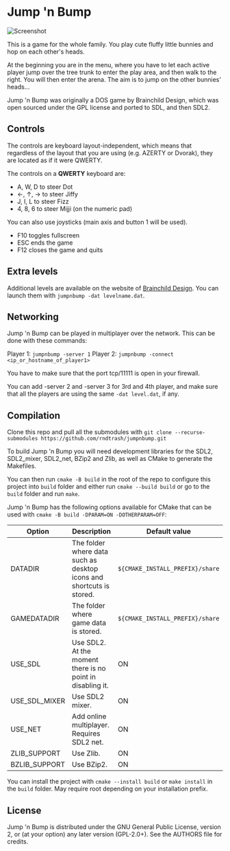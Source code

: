 # Jump 'n Bump

![Screenshot](/dist/screenshot.png "Screenshot")

This is a game for the whole family. You play cute fluffy little bunnies and
hop on each other's heads.

At the beginning you are in the menu, where you have to let each active player
jump over the tree trunk to enter the play area, and then walk to the right.
You will then enter the arena. The aim is to jump on the other bunnies' heads…

Jump 'n Bump was originally a DOS game by Brainchild Design, which was open
sourced under the GPL license and ported to SDL, and then SDL2.

## Controls

The controls are keyboard layout-independent, which means that regardless of
the layout that you are using (e.g. AZERTY or Dvorak), they are located as if
it were QWERTY.

The controls on a **QWERTY** keyboard are:

- A, W, D to steer Dot
- ←, ↑, → to steer Jiffy
- J, I, L to steer Fizz
- 4, 8, 6 to steer Mijji (on the numeric pad)

You can also use joysticks (main axis and button 1 will be used).

- F10 toggles fullscreen
- ESC ends the game
- F12 closes the game and quits

## Extra levels

Additional levels are available on the website of
[Brainchild Design](http://www.brainchilddesign.com/games/jumpnbump/levels/levels1.html).
You can launch them with `jumpnbump -dat levelname.dat`.

## Networking

Jump 'n Bump can be played in multiplayer over the network. This can be done
with these commands:

Player 1: `jumpnbump -server 1`
Player 2: `jumpnbump -connect <ip_or_hostname_of_player1>`

You have to make sure that the port tcp/11111 is open in your firewall.

You can add -server 2 and -server 3 for 3rd and 4th player, and make sure that all
the players are using the same `-dat level.dat`, if any.

## Compilation

Clone this repo and pull all the submodules with
`git clone --recurse-submodules https://github.com/rndtrash/jumpnbump.git`

To build Jump 'n Bump you will need development libraries for the SDL2, SDL2_mixer, SDL2_net,
BZip2 and Zlib, as well as CMake to generate the Makefiles.

You can then run `cmake -B build` in the root of the repo to configure this project into `build` folder and either
run `cmake --build build` or go to the `build` folder and run `make`.

Jump 'n Bump has the following options available for CMake that can be used with
`cmake -B build -DPARAM=ON -DOTHERPARAM=OFF`:

|Option|Description|Default value|
|------|-----------|-------------|
|DATADIR|The folder where data such as desktop icons and shortcuts is stored.|`${CMAKE_INSTALL_PREFIX}/share`|
|GAMEDATADIR|The folder where game data is stored.|`${CMAKE_INSTALL_PREFIX}/share`|
|USE_SDL|Use SDL2. At the moment there is no point in disabling it.|ON|
|USE_SDL_MIXER|Use SDL2 mixer.|ON|
|USE_NET|Add online multiplayer. Requires SDL2 net.|ON|
|ZLIB_SUPPORT|Use Zlib.|ON|
|BZLIB_SUPPORT|Use BZip2.|ON|

You can install the project with `cmake --install build` or `make install` in the `build` folder. May require root depending on your installation prefix.

## License

Jump 'n Bump is distributed under the GNU General Public License, version 2, or
(at your option) any later version (GPL-2.0+). See the AUTHORS file for
credits.
